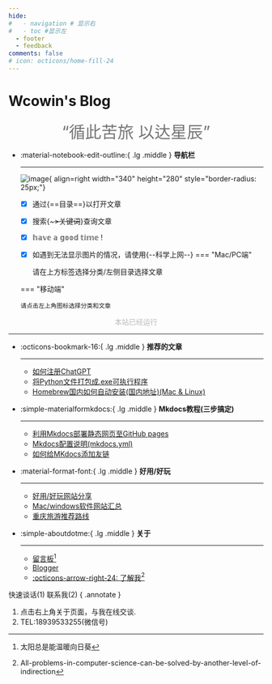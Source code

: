 ```yaml
---
hide:
#   - navigation # 显示右
#   - toc #显示左
  - footer
  - feedback
comments: false
# icon: octicons/home-fill-24
---
```


# Wcowin's Blog

<center><font  color= #757575 size=6 class="ml3">“循此苦旅 以达星辰”</font></center>
<script src="https://cdn.statically.io/libs/animejs/2.0.2/anime.min.js"></script>

<!-- <div id="rcorners2" >

<div id="rcorners1" class="date-display">
    <p class="p1"></p>
</div>

<style>
    .date-display {
        color: #4351AF;
    } 
    
</style>

<script defer>
    function format(newDate) {
        const options = {
            year: 'numeric',
            month: '2-digit',
            day: '2-digit',
            hour: '2-digit',
            minute: '2-digit',
            second: '2-digit',
            weekday: 'long',
            hour12: false
        };
        return new Intl.DateTimeFormat('zh-CN', options).format(newDate);
    }

    document.addEventListener('DOMContentLoaded', () => {
        const p1 = document.querySelector(".p1");
        function updateTime() {
            const newDate = new Date();
            if (p1) {
                p1.textContent = format(newDate);
            }
            requestAnimationFrame(updateTime);
        }
        updateTime();
    });
</script>
  
  <ul>
      <li>通过目录以打开文章</li>
      <li>搜索关键词查询文章</li>
      <ul>
          <li>Mac/PC端 请在上方标签栏选择主题 在左侧目录选择文章</li>
          <li>移动端 请点击左上角图标选择主题和文章</li>
      </ul>
      <li>如遇到网页卡顿/打开文章后无法显示图片的情况，请使用科学上网</li>
  </ul>
</div>  -->

<div class="grid cards" markdown>

-   :material-notebook-edit-outline:{ .lg .middle } __导航栏__

    ---

    ![image](https://s1.imagehub.cc/images/2025/01/11/9c234885eeb4458be1df5e9beff223ce.png){  align=right width="340" height="280" style="border-radius: 25px;"}

    - [x] 通过{==目录==}以打开文章
    - [x] 搜索{~~~>关键词~~}查询文章
    - [x] 𝕙𝕒𝕧𝕖 𝕒 𝕘𝕠𝕠𝕕 𝕥𝕚𝕞𝕖 !
    - [x] 如遇到无法显示图片的情况，请使用{--科学上网--}
    === "Mac/PC端"

        请在上方标签选择分类/左侧目录选择文章

    === "移动端"

        请点击左上角图标选择分类和文章
    

</div>


<style>
#rcorners3 {
  border-radius: 25px;
  border: 2px solid #518FC1;
  padding: 20px;
  width: 100%;
  height: 30%;
  font-size: 18px;
  text-align: center;
}
</style>
<body>
<font color="#B9B9B9">
  <p style="text-align: center; ">
      <span>本站已经运行</span>
      <span id='box1'></span>
</p>
  <div id="box1"></div>
  <script>
    function timingTime(){
      let start = '2022-10-20 00:00:00'
      let startTime = new Date(start).getTime()
      let currentTime = new Date().getTime()
      let difference = currentTime - startTime
      let m =  Math.floor(difference / (1000))
      let mm = m % 60  // 秒
      let f = Math.floor(m / 60)
      let ff = f % 60 // 分钟
      let s = Math.floor(f/ 60) // 小时
      let ss = s % 24
      let day = Math.floor(s  / 24 ) // 天数
      return day + "天" + ss + "时" + ff + "分" + mm +'秒'
    }
    setInterval(()=>{
document.getElementById('box1').innerHTML = timingTime()
    },1000)
  </script>
  </font>
</body>


***  


<div class="grid cards" markdown>

-   :octicons-bookmark-16:{ .lg .middle } __推荐的文章__

    ---

    - [如何注册ChatGPT](develop/ChatGPT.md)
    - [将Python文件打包成.exe可执行程序](blog/py/python.md)
    - [Homebrew国内如何自动安装(国内地址)(Mac & Linux)](blog/Mac/homebrew.md) 
    
-   :simple-materialformkdocs:{ .lg .middle } __Mkdocs教程(三步搞定)__

    ---

    - [利用Mkdocs部署静态网页至GitHub pages](blog/Mkdocs/mkdocs1.md)
    - [Mkdocs配置说明(mkdocs.yml)](blog/Mkdocs/mkdocs2.md)   
    - [如何给MKdocs添加友链](blog/Mkdocs/linktech.md)


-   :material-format-font:{ .lg .middle } __好用/好玩__

    ---

    
    - [好用/好玩网站分享](blog/Webplay.md)
    - [Mac/windows软件网站汇总](blog/macsoft.md)
    - [重庆旅游推荐路线](trip/InCQ/CQ.md)
    
-   :simple-aboutdotme:{ .lg .middle } __关于__

    ---

    - [留言板](waline.md)[^Knowing-that-loving-you-has-no-ending] 
    - [Blogger](blog/index.md)  
    - [:octicons-arrow-right-24: 了解我](about/geren.md)[^see-how-much-I-love-you]

</div>




[^Knowing-that-loving-you-has-no-ending]:太阳总是能温暖向日葵  
[^see-how-much-I-love-you]:All-problems-in-computer-science-can-be-solved-by-another-level-of-indirection

<!-- Start of Howxm client code snippet -->
<!-- <head>
<script>
function _howxm(){_howxmQueue.push(arguments)}
window._howxmQueue=window._howxmQueue||[];
_howxm('setAppID','14429fca-cac1-4551-a472-b046a96ebb75');
(function(){var scriptId='howxm_script';
if(!document.getElementById(scriptId)){
var e=document.createElement('script'),
t=document.getElementsByTagName('script')[0];
e.setAttribute('id',scriptId);
e.type='text/javascript';e.async=!0;
e.src='https://static.howxm.com/sdk.js';
t.parentNode.insertBefore(e,t)}})();
</script> -->
<!-- End of Howxm client code snippet -->

<!-- <script src="//code.tidio.co/6jmawe9m5wy4ahvlhub2riyrnujz7xxi.js" async></script>-->  
 <!-- tidio聊天-->
</head>





<!--  
____    __    ____  ______   ______   ____    __    ____  __  .__   __. 
\   \  /  \  /   / /      | /  __  \  \   \  /  \  /   / |  | |  \ |  | 
 \   \/    \/   / |  ,----'|  |  |  |  \   \/    \/   /  |  | |   \|  | 
  \            /  |  |     |  |  |  |   \            /   |  | |  . `  | 
   \    /\    /   |  `----.|  `--'  |    \    /\    /    |  | |  |\   | 
    \__/  \__/     \______| \______/      \__/  \__/     |__| |__| \__| 
-->


<!-- <script defer>
    function format(newDate) {
        const day = newDate.getDay();
        const y = newDate.getFullYear();
        const m = newDate.getMonth() + 1 < 10 ? `0${newDate.getMonth() + 1}` : newDate.getMonth() + 1;
        const d = newDate.getDate() < 10 ? `0${newDate.getDate()}` : newDate.getDate();
        const h = newDate.getHours() < 10 ? `0${newDate.getHours()}` : newDate.getHours();
        const min = newDate.getMinutes() < 10 ? `0${newDate.getMinutes()}` : newDate.getMinutes();
        const s = newDate.getSeconds() < 10 ? `0${newDate.getSeconds()}` : newDate.getSeconds();
        const dict = {1: "一", 2: "二", 3: "三", 4: "四", 5: "五", 6: "六", 0: "天"};
        
        return `${y}年${m}月${d}日 ${h}:${min}:${s} 星期${dict[day]}`;
    }

    const timerId = setInterval(() => {
        const newDate = new Date();
        const p1 = document.querySelector(".p1");
        if (p1) {
            p1.textContent = format(newDate);
        }
    }, 1000);
</script> -->



快速谈话(1) 联系我(2)
{ .annotate }

1. 点击右上角关于页面，与我在线交谈.
2. TEL:18939533255(微信号)